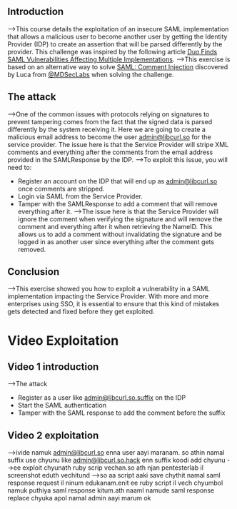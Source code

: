 ## Introduction
-->This course details the exploitation of an insecure SAML implementation that allows a malicious user to become another user by getting the Identity Provider (IDP) to create an assertion that will be parsed differently by the provider. This challenge was inspired by the following article [Duo Finds SAML Vulnerabilities Affecting Multiple Implementations](https://duo.com/blog/duo-finds-saml-vulnerabilities-affecting-multiple-implementations).
-->This exercise is based on an alternative way to solve [SAML: Comment Injection](https://pentesterlab.com/exercises/saml_iii) discovered by Luca from [@MDSecLabs](https://twitter.com/MDSecLabs) when solving the challenge.

## The attack
-->One of the common issues with protocols relying on signatures to prevent tampering comes from the fact that the signed data is parsed differently by the system receiving it. Here we are going to create a malicious email address to become the user admin@libcurl.so for the service provider. The issue here is that the Service Provider will stripe XML comments and everything after the comments from the email address provided in the SAMLResponse by the IDP.
-->To exploit this issue, you will need to:
-   Register an account on the IDP that will end up as admin@libcurl.so once comments are stripped.
-   Login via SAML from the Service Provider.
-   Tamper with the SAMLResponse to add a comment that will remove everything after it.
-->The issue here is that the Service Provider will ignore the comment when verifying the signature and will remove the comment and everything after it when retrieving the NameID. This allows us to add a comment without invalidating the signature and be logged in as another user since everything after the comment gets removed.

## Conclusion
-->This exercise showed you how to exploit a vulnerability in a SAML implementation impacting the Service Provider. With more and more enterprises using SSO, it is essential to ensure that this kind of mistakes gets detected and fixed before they get exploited.

# Video Exploitation
## Video 1 introduction
-->The attack
- Register as a user like admin@libcurl.so.suffix on the IDP
- Start the SAML authentication
- Tamper with the SAML response to add the comment before the suffix

## Video 2 exploitation
-->ivide namuk admin@libcurl.so enna user aayi maranam. so athin namal suffix use chyunu like admin@libcurl.so.hack  enn suffix koodi add chyunu
-->ee exploit chyunath ruby scrip vechan.so ath njan pentesterlab il screenshot eduth vechitund
-->so aa script aaki save chythit namal saml response request il ninum edukanam.enit ee ruby script il vech chyumbol namuk puthiya saml response kitum.ath naaml namude saml response replace chyuka apol namal admin aayi marum ok